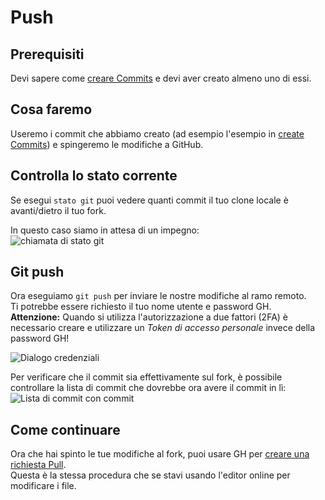 # Push

## Prerequisiti

Devi sapere come [creare Commits](/Contribute/LocalClone/CreateCommit/) e devi aver creato almeno uno di essi.

## Cosa faremo

Useremo i commit che abbiamo creato (ad esempio l'esempio in [create Commits](/Contribute/LocalClone/CreateCommit/)) e spingeremo le modifiche a GitHub.

## Controlla lo stato corrente

Se esegui `stato git` puoi vedere quanti commit il tuo clone locale è avanti/dietro il tuo fork.

In questo caso siamo in attesa di un impegno:  
![chiamata di stato git](/Contribute/LocalClone/assets/Example1_Bash_GitStatus3.png)

## Git push

Ora eseguiamo `git push` per inviare le nostre modifiche al ramo remoto.  
Ti potrebbe essere richiesto il tuo nome utente e password GH.  
**Attenzione:** Quando si utilizza l'autorizzazione a due fattori (2FA) è necessario creare e utilizzare un *Token di accesso personale* invece della password GH!

![Dialogo credenziali](/Contribute/LocalClone/assets/Example1_Bash_GitPush_Credentials.png)

Per verificare che il commit sia effettivamente sul fork, è possibile controllare la lista di commit che dovrebbe ora avere il commit in lì: ![Lista di commit con commit](/Contribute/LocalClone/assets/Example1_CommitList.png)

## Come continuare

Ora che hai spinto le tue modifiche al fork, puoi usare GH per [creare una richiesta Pull](/Contribute/PullRequest/).  
Questa è la stessa procedura che se stavi usando l'editor online per modificare i file.